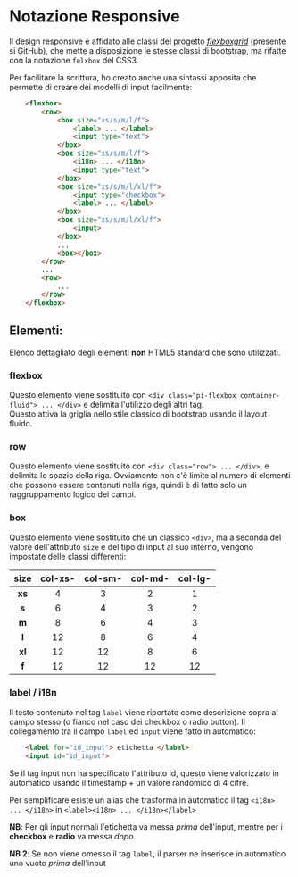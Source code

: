 # Notazione Responsive

Il design responsive è affidato alle classi del progetto [*flexboxgrid*](https://github.com/kristoferjoseph/flexboxgrid) (presente si GitHub), che mette a disposizione le stesse classi di bootstrap, ma rifatte con la notazione `felxbox` del CSS3.

Per facilitare la scrittura, ho creato anche una sintassi apposita che permette di creare dei modelli di input facilmente:

```html
	<flexbox>
		<row>
			<box size="xs/s/m/l/f">
				<label> ... </label>
				<input type="text">
			</box>
			<box size="xs/s/m/l/f">
				<i18n> ... </i18n>
				<input type="text">
			</box>
			<box size="xs/s/m/l/xl/f">
				<input type="checkbox">
				<label> ... </label>
			</box>
			<box size="xs/s/m/l/xl/f">
				<input>
			</box>
			...
			<box></box>
		</row>
		...
		<row>
			...
		</row>
	</flexbox>
```

## Elementi:
Elenco dettagliato degli elementi **non** HTML5 standard che sono utilizzati.

### flexbox 
Questo elemento viene sostituito con `<div class="pi-flexbox container-fluid"> ... </div>` e delimita l'utilizzo degli altri tag.  
Questo attiva la griglia nello stile classico di bootstrap usando il layout fluido.

### row
Questo elemento viene sostituito con `<div class="row"> ... </div>`, e delimita lo spazio della riga. Ovviamente non c'è limite al numero di elementi che possono essere contenuti nella riga, quindi è di fatto solo un raggruppamento logico dei campi.

### box
Questo elemento viene sostituito che un classico `<div>`, ma a seconda del valore dell'attributo `size` e del tipo di input al suo interno, vengono impostate delle classi differenti:

|size|col-xs-|col-sm-|col-md-|col-lg-|
|:-:|:-:|:-:|:-:|:-:|
|**xs**|4|3|2|1|
|**s**|6|4|3|2|
|**m**|8|6|4|3|
|**l**|12|8|6|4|
|**xl**|12|12|8|6|
|**f**|12|12|12|12|

### label / i18n
Il testo contenuto nel tag `label` viene riportato come descrizione sopra al campo stesso (o fianco nel caso dei checkbox o radio button). 
Il collegamento tra il campo `label` ed `input` viene fatto in automatico:

```html
	<label for="id_input"> etichetta </label>
	<input id="id_input">
```

Se il tag input non ha specificato l'attributo id, questo viene valorizzato in automatico usando il timestamp + un valore randomico di 4 cifre.

Per semplificare esiste un alias che trasforma in automatico il tag `<i18n> ... </i18n>` in `<label><i18n> ... </i18n></label>`

**NB**: Per gli input normali l'etichetta va messa *prima* dell'input, mentre per i **checkbox** e **radio** va messa *dopo*.

**NB 2**: Se non viene omesso il tag `label`, il parser ne inserisce in automatico uno vuoto *prima* dell'input